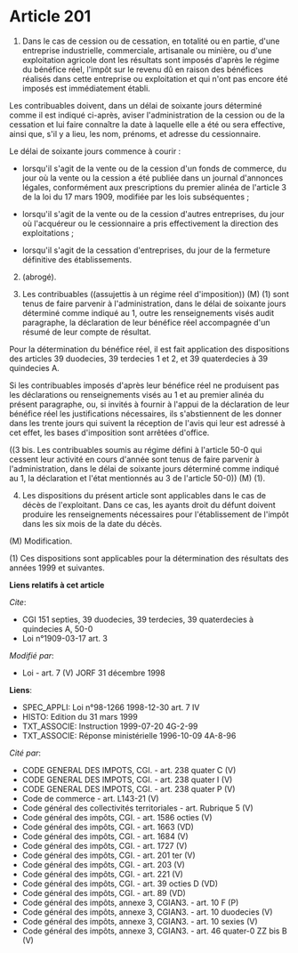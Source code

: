 # Article 201

1. Dans le cas de cession ou de cessation, en totalité ou en partie, d'une entreprise industrielle, commerciale, artisanale
ou minière, ou d'une exploitation agricole dont les résultats sont imposés d'après le régime du bénéfice réel, l'impôt sur le
revenu dû en raison des bénéfices réalisés dans cette entreprise ou exploitation et qui n'ont pas encore été imposés est
immédiatement établi.

Les contribuables doivent, dans un délai de soixante jours déterminé comme il est indiqué ci-après, aviser l'administration
de la cession ou de la cessation et lui faire connaître la date à laquelle elle a été ou sera effective, ainsi que, s'il y a
lieu, les nom, prénoms, et adresse du cessionnaire.

Le délai de soixante jours commence à courir :

- lorsqu'il s'agit de la vente ou de la cession d'un fonds de commerce, du jour où la vente ou la cession a été publiée dans
un journal d'annonces légales, conformément aux prescriptions du premier alinéa de l'article 3 de la loi du 17 mars 1909,
modifiée par les lois subséquentes ;

- lorsqu'il s'agit de la vente ou de la cession d'autres entreprises, du jour où l'acquéreur ou le cessionnaire a pris
effectivement la direction des exploitations ;

- lorsqu'il s'agit de la cessation d'entreprises, du jour de la fermeture définitive des établissements.

2. (abrogé).

3. Les contribuables ((assujettis à un régime réel d'imposition)) (M) (1) sont tenus de faire parvenir à l'administration,
dans le délai de soixante jours déterminé comme indiqué au 1, outre les renseignements visés audit paragraphe, la déclaration
de leur bénéfice réel accompagnée d'un résumé de leur compte de résultat.

Pour la détermination du bénéfice réel, il est fait application des dispositions des articles 39 duodecies, 39 terdecies 1 et
2, et 39 quaterdecies à 39 quindecies A.

Si les contribuables imposés d'après leur bénéfice réel ne produisent pas les déclarations ou renseignements visés au 1 et au
premier alinéa du présent paragraphe, ou, si invités à fournir à l'appui de la déclaration de leur bénéfice réel les
justifications nécessaires, ils s'abstiennent de les donner dans les trente jours qui suivent la réception de l'avis qui leur
est adressé à cet effet, les bases d'imposition sont arrêtées d'office.

((3 bis. Les contribuables soumis au régime défini à l'article 50-0 qui cessent leur activité en cours d'année sont tenus de
faire parvenir à l'administration, dans le délai de soixante jours déterminé comme indiqué au 1, la déclaration et l'état
mentionnés au 3 de l'article 50-0)) (M) (1).

4. Les dispositions du présent article sont applicables dans le cas de décès de l'exploitant. Dans ce cas, les ayants droit
du défunt doivent produire les renseignements nécessaires pour l'établissement de l'impôt dans les six mois de la date du
décès.

(M) Modification.

(1) Ces dispositions sont applicables pour la détermination des résultats des années 1999 et suivantes.

**Liens relatifs à cet article**

_Cite_:

  - CGI 151 septies, 39 duodecies, 39 terdecies, 39 quaterdecies à quindecies A, 50-0
  - Loi n°1909-03-17 art. 3

_Modifié par_:

  - Loi - art. 7 (V) JORF 31 décembre 1998

**Liens**:

  - SPEC_APPLI: Loi n°98-1266 1998-12-30 art. 7 IV
  - HISTO: Edition du 31 mars 1999
  - TXT_ASSOCIE: Instruction 1999-07-20 4G-2-99
  - TXT_ASSOCIE: Réponse ministérielle 1996-10-09 4A-8-96

_Cité par_:

  - CODE GENERAL DES IMPOTS, CGI. - art. 238 quater C (V)
  - CODE GENERAL DES IMPOTS, CGI. - art. 238 quater I (V)
  - CODE GENERAL DES IMPOTS, CGI. - art. 238 quater P (V)
  - Code de commerce - art. L143-21 (V)
  - Code général des collectivités territoriales - art. Rubrique 5 (V)
  - Code général des impôts, CGI. - art. 1586 octies (V)
  - Code général des impôts, CGI. - art. 1663 (VD)
  - Code général des impôts, CGI. - art. 1684 (V)
  - Code général des impôts, CGI. - art. 1727 (V)
  - Code général des impôts, CGI. - art. 201 ter (V)
  - Code général des impôts, CGI. - art. 203 (V)
  - Code général des impôts, CGI. - art. 221 (V)
  - Code général des impôts, CGI. - art. 39 octies D (VD)
  - Code général des impôts, CGI. - art. 89 (VD)
  - Code général des impôts, annexe 3, CGIAN3. - art. 10 F (P)
  - Code général des impôts, annexe 3, CGIAN3. - art. 10 duodecies (V)
  - Code général des impôts, annexe 3, CGIAN3. - art. 10 sexies (V)
  - Code général des impôts, annexe 3, CGIAN3. - art. 46 quater-0 ZZ bis B (V)
